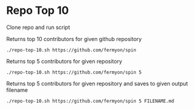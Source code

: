 # Repo Top 10

Clone repo and run script

Returns top 10 contributors for given github repository

```console
./repo-top-10.sh https://github.com/fermyon/spin
```

Returns top 5 contributors for given repository

```console
./repo-top-10.sh https://github.com/fermyon/spin 5
```

Returns top 5 contributors for given repository and saves to given output filename

```console
./repo-top-10.sh https://github.com/fermyon/spin 5 FILENAME.md
```
